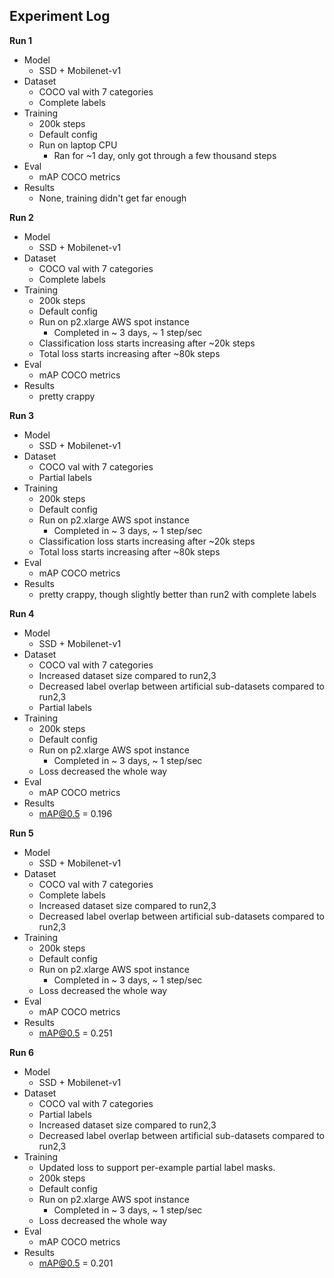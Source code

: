 Experiment Log
--------------
**Run 1**
- Model
    - SSD + Mobilenet-v1
- Dataset
    - COCO val with 7 categories
    - Complete labels
- Training
    - 200k steps
    - Default config
    - Run on laptop CPU
        - Ran for ~1 day, only got through a few thousand steps
- Eval
    - mAP COCO metrics
- Results
    - None, training didn't get far enough
 

**Run 2**
- Model
    - SSD + Mobilenet-v1
- Dataset
    - COCO val with 7 categories
    - Complete labels
- Training
    - 200k steps
    - Default config
    - Run on p2.xlarge AWS spot instance
        - Completed in ~ 3 days, ~ 1 step/sec
    - Classification loss starts increasing after ~20k steps
    - Total loss starts increasing after ~80k steps
- Eval
    - mAP COCO metrics
- Results
    - pretty crappy
 
**Run 3**
- Model
    - SSD + Mobilenet-v1
- Dataset
    - COCO val with 7 categories
    - Partial labels
- Training
    - 200k steps
    - Default config
    - Run on p2.xlarge AWS spot instance
        - Completed in ~ 3 days, ~ 1 step/sec
    - Classification loss starts increasing after ~20k steps
    - Total loss starts increasing after ~80k steps
- Eval
    - mAP COCO metrics
- Results
    - pretty crappy, though slightly better than run2 with complete labels

**Run 4**
- Model
    - SSD + Mobilenet-v1
- Dataset
    - COCO val with 7 categories
    - Increased dataset size compared to run2,3
    - Decreased label overlap between artificial sub-datasets compared to run2,3
    - Partial labels
- Training
    - 200k steps
    - Default config
    - Run on p2.xlarge AWS spot instance
        - Completed in ~ 3 days, ~ 1 step/sec
    - Loss decreased the whole way
- Eval
    - mAP COCO metrics
- Results
    - mAP@0.5 = 0.196

**Run 5**
- Model
    - SSD + Mobilenet-v1
- Dataset
    - COCO val with 7 categories
    - Complete labels
    - Increased dataset size compared to run2,3
    - Decreased label overlap between artificial sub-datasets compared to run2,3
- Training
    - 200k steps
    - Default config
    - Run on p2.xlarge AWS spot instance
        - Completed in ~ 3 days, ~ 1 step/sec
    - Loss decreased the whole way
- Eval
    - mAP COCO metrics
- Results
    - mAP@0.5 = 0.251

**Run 6**
- Model
    - SSD + Mobilenet-v1
- Dataset
    - COCO val with 7 categories
    - Partial labels
    - Increased dataset size compared to run2,3
    - Decreased label overlap between artificial sub-datasets compared to run2,3
- Training
    - Updated loss to support per-example partial label masks. 
    - 200k steps
    - Default config
    - Run on p2.xlarge AWS spot instance
        - Completed in ~ 3 days, ~ 1 step/sec
    - Loss decreased the whole way
- Eval
    - mAP COCO metrics
- Results
    - mAP@0.5 = 0.201
